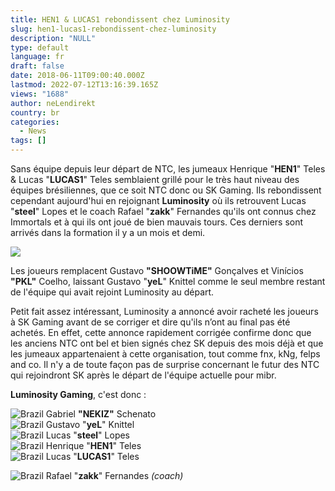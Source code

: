 ```yaml
---
title: HEN1 & LUCAS1 rebondissent chez Luminosity
slug: hen1-lucas1-rebondissent-chez-luminosity
description: "NULL"
type: default
language: fr
draft: false
date: 2018-06-11T09:00:40.000Z
lastmod: 2022-07-12T13:16:39.165Z
views: "1688"
author: neLendirekt
country: br
categories:
  - News
tags: []
---
```

Sans équipe depuis leur départ de NTC, les jumeaux Henrique "**HEN1**" Teles & Lucas "**LUCAS1**" Teles semblaient grillé pour le très haut niveau des équipes brésiliennes, que ce soit NTC donc ou SK Gaming. Ils rebondissent cependant aujourd'hui en rejoignant **Luminosity** où ils retrouvent Lucas "**steel**" Lopes et le coach Rafael "**zakk**" Fernandes qu'ils ont connus chez Immortals et à qui ils ont joué de bien mauvais tours. Ces derniers sont arrivés dans la formation il y a un mois et demi.

![](/images/articles/5b1e37163ad39/images/RLZQixRamGGeV6NFt8MXVG73zIMe6jsss4rxUYJn.png)

Les joueurs remplacent Gustavo **"SHOOWTiME"** Gonçalves et Vinícios **"PKL"** Coelho, laissant Gustavo "**yeL**" Knittel comme le seul membre restant de l'équipe qui avait rejoint Luminosity au départ.

Petit fait assez intéressant, Luminosity a annoncé avoir racheté les joueurs à SK Gaming avant de se corriger et dire qu'ils n’ont au final pas été achetés. En effet, cette annonce rapidement corrigée confirme donc que les anciens NTC ont bel et bien signés chez SK depuis des mois déjà et que les jumeaux appartenaient à cette organisation, tout comme fnx, kNg, felps and co. Il n'y a de toute façon pas de surprise concernant le futur des NTC qui rejoindront SK après le départ de l'équipe actuelle pour mibr.

**Luminosity Gaming**, c'est donc :

![Brazil](/images/countries/br.svg)⁠ Gabriel **"NEKIZ"** Schenato  
![Brazil](/images/countries/br.svg)⁠ Gustavo "**yeL**" Knittel  
![Brazil](/images/countries/br.svg)⁠ Lucas "**steel**" Lopes  
![Brazil](/images/countries/br.svg)⁠ Henrique "**HEN1**" Teles  
![Brazil](/images/countries/br.svg)⁠ Lucas "**LUCAS1**" Teles

![Brazil](/images/countries/br.svg)⁠ Rafael "**zakk**" Fernandes _(coach)_
